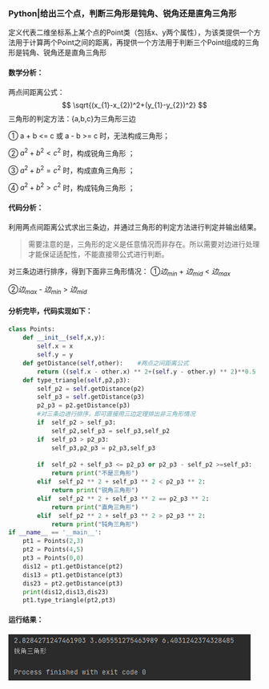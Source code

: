 ### Python|给出三个点，判断三角形是钝角、锐角还是直角三角形

​	定义代表二维坐标系上某个点的Point类（包括x、y两个属性），为该类提供一个方法用于计算两个Point之间的距离，再提供一个方法用于判断三个Point组成的三角形是钝角、锐角还是直角三角形

#### 数学分析：

两点间距离公式：
$$
\sqrt{(x_{1}-x_{2})^2+(y_{1}-y_{2})^2}
$$
三角形的判定方法：{a,b,c}为三角形三边

① a + b <= c 或 a - b >= c 时，无法构成三角形；

② $a^2+b^2<c^2$ 时，构成锐角三角形 ；

③ $a^2+b^2=c^2$ 时，构成直角三角形 ；

④ $a^2+b^2>c^2$ 时，构成钝角三角形 ；

#### 代码分析：

利用两点间距离公式求出三条边，并通过三角形的判定方法进行判定并输出结果。

> 需要注意的是，三角形的定义是任意情况而非存在。所以需要对边进行处理才能保证适配性，不能直接带公式进行判断。

对三条边进行排序，得到下面非三角形情况：
①$边_{min}$ + $边_{mid}$ < $边_{max}$ 

②$边_{max}$ - $边_{min}$ > $边_{mid}$ 

#### 分析完毕，代码实现如下：

```python
class Points:
    def __init__(self,x,y):
        self.x = x
        self.y = y
    def getDistance(self,other):    #两点之间距离公式
        return ((self.x - other.x) ** 2+(self.y - other.y) ** 2)**0.5
    def type_triangle(self,p2,p3):
        self_p2 = self.getDistance(p2)
        self_p3 = self.getDistance(p3)
        p2_p3 = p2.getDistance(p3)
        #对三条边进行排序，即可直接用三边定理排出非三角形情况
        if  self_p2 > self_p3:
            self_p2,self_p3 = self_p3,self_p2
        if  self_p3 > p2_p3:
            self_p3,p2_p3 = p2_p3,self_p3

        if  self_p2 + self_p3 <= p2_p3 or p2_p3 - self_p2 >=self_p3:
            return print("不是三角形")
        elif  self_p2 ** 2 + self_p3 ** 2 < p2_p3 ** 2:
            return print("锐角三角形")
        elif  self_p2 ** 2 + self_p3 ** 2 == p2_p3 ** 2:
            return print("直角三角形")
        elif  self_p2 ** 2 + self_p3 ** 2 > p2_p3 ** 2:
            return print("钝角三角形")
if __name__ == '__main__':
    pt1 = Points(2,3)
    pt2 = Points(4,5)
    pt3 = Points(0,0)
    dis12 = pt1.getDistance(pt2)
    dis13 = pt1.getDistance(pt3)
    dis23 = pt2.getDistance(pt3)
    print(dis12,dis13,dis23)
    pt1.type_triangle(pt2,pt3)
```

#### 运行结果：

#### ![6.2.1](https://github.com/HongwuQz/PythonHmwk/blob/main/Pictr/6.2.1.png)
